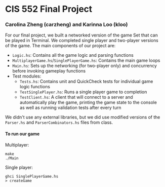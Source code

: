 # CIS 552 Final Project
### Carolina Zheng (carzheng) and Karinna Loo (kloo)

For our final project, we built a networked version of the game Set that can be played in Terminal. We completed single player and two-player versions of the game. The main components of our project are:

* `Logic.hs`: Contains all the game logic and parsing functions
* `MultiplayerGame.hs`/`SinglePlayerGame.hs`: Contains the main game loops
* `Main.hs`: Sets up the networking (for two-player only) and concurrency before invoking gameplay functions
* Test modules:
	* `Tests.hs`: Contains unit and QuickCheck tests for individual game logic functions
	* `TestSinglePlayer.hs`: Runs a single player game to completion
	* `TestClient.hs`: A client that will connect to a server and automatically play the game, printing the game state to the console as well as running validation tests after every turn

We didn't use any external libraries, but we did use modified versions of the `Parser.hs` and `ParserCombinators.hs` files from class.

#### To run our game
Multiplayer:
~~~~
make
./Main
~~~~

Single player:
~~~~
ghci SinglePlayerGame.hs
> createGame
~~~~
